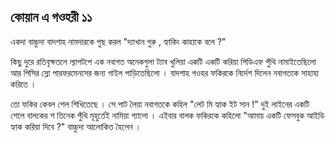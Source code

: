 ## কোয়ান এ গওহরী ১১

একদা বাচ্চুদা বাদশাহ নামদারকে পুছ করল "দ্যাখান গুরু , হ্যাকিং কাহাকে বলে ?"

কিছু দুরে রতিবৃক্ষতলে ল্যাপটপে এক নবাগত অনেকগুলা ট্যাব খুলিয়া একটি একটি করিয়া পিডিএফ পুঁথি নামাইতেছিলো আর পিসির স্লো পারফরমেনসের জন্য গাইল পাড়িতেছিলো ।
বাদশাহ গওহর ফকিরকে নির্দেশ দিলেন নবাগতকে সাহায্য করিতে । 

তো ফকির কেবল শেল শিখিতেছে । সে পাট লৈয়া নবাগতকে কহিল "লেট মি হ্যাক ইট সান !"
দুই লাইনের একটি শেলে বালকের শ তিনেক পুঁথি মূহুর্তেই নামিয়া গ্যালো ।
এইবার বালক ফকিরকে কহিলো "আমায় একটি ফেসবুক আইডি হ্যাক করিয়া দিবে ?"
বাচ্চুদা আলোকিত হৈলেন ।
